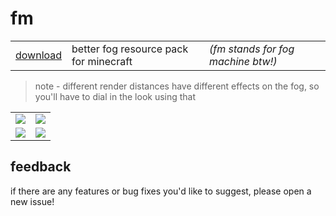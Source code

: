 # fm

<table>
    <tbody>
        <tr>
            <td><a href="https://github.com/adithyasource/fm/releases"> download</a></td>
            <td>better fog resource pack for minecraft</td>
            <td><i>(fm stands for fog machine btw!)</i></td>
        </tr>
    </tbody>
</table>

> note - different render distances have different effects on the fog, so you'll have to dial in the look using that

<table>
    <tbody>
        <tr>
            <td><img src="https://i.ibb.co/hF8HY39L/2025-06-25-22-39-16.png"></td>
            <td><img src="https://i.ibb.co/LDTNQCyr/2025-06-25-05-44-30.png"></td>
        </tr>
        <tr>
            <td><img src="https://i.ibb.co/6095GbcX/2025-06-27-00-54-52.png"></td>
            <td><img src="https://i.ibb.co/KcTq75kZ/2025-06-27-00-57-16.png"></td>
        </tr>
    </tbody>
</table>

## feedback

if there are any features or bug fixes you'd like to suggest, please open a new issue!
